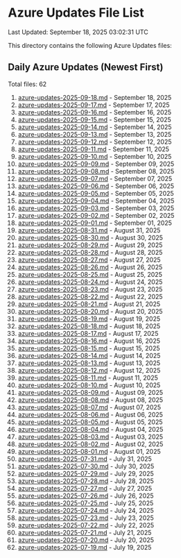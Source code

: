 # Azure Updates File List

Last Updated: September 18, 2025 03:02:31 UTC

This directory contains the following Azure Updates files:

## Daily Azure Updates (Newest First)

Total files: 62

1. [azure-updates-2025-09-18.md](./azure-updates-2025-09-18.md) - September 18, 2025
2. [azure-updates-2025-09-17.md](./azure-updates-2025-09-17.md) - September 17, 2025
3. [azure-updates-2025-09-16.md](./azure-updates-2025-09-16.md) - September 16, 2025
4. [azure-updates-2025-09-15.md](./azure-updates-2025-09-15.md) - September 15, 2025
5. [azure-updates-2025-09-14.md](./azure-updates-2025-09-14.md) - September 14, 2025
6. [azure-updates-2025-09-13.md](./azure-updates-2025-09-13.md) - September 13, 2025
7. [azure-updates-2025-09-12.md](./azure-updates-2025-09-12.md) - September 12, 2025
8. [azure-updates-2025-09-11.md](./azure-updates-2025-09-11.md) - September 11, 2025
9. [azure-updates-2025-09-10.md](./azure-updates-2025-09-10.md) - September 10, 2025
10. [azure-updates-2025-09-09.md](./azure-updates-2025-09-09.md) - September 09, 2025
11. [azure-updates-2025-09-08.md](./azure-updates-2025-09-08.md) - September 08, 2025
12. [azure-updates-2025-09-07.md](./azure-updates-2025-09-07.md) - September 07, 2025
13. [azure-updates-2025-09-06.md](./azure-updates-2025-09-06.md) - September 06, 2025
14. [azure-updates-2025-09-05.md](./azure-updates-2025-09-05.md) - September 05, 2025
15. [azure-updates-2025-09-04.md](./azure-updates-2025-09-04.md) - September 04, 2025
16. [azure-updates-2025-09-03.md](./azure-updates-2025-09-03.md) - September 03, 2025
17. [azure-updates-2025-09-02.md](./azure-updates-2025-09-02.md) - September 02, 2025
18. [azure-updates-2025-09-01.md](./azure-updates-2025-09-01.md) - September 01, 2025
19. [azure-updates-2025-08-31.md](./azure-updates-2025-08-31.md) - August 31, 2025
20. [azure-updates-2025-08-30.md](./azure-updates-2025-08-30.md) - August 30, 2025
21. [azure-updates-2025-08-29.md](./azure-updates-2025-08-29.md) - August 29, 2025
22. [azure-updates-2025-08-28.md](./azure-updates-2025-08-28.md) - August 28, 2025
23. [azure-updates-2025-08-27.md](./azure-updates-2025-08-27.md) - August 27, 2025
24. [azure-updates-2025-08-26.md](./azure-updates-2025-08-26.md) - August 26, 2025
25. [azure-updates-2025-08-25.md](./azure-updates-2025-08-25.md) - August 25, 2025
26. [azure-updates-2025-08-24.md](./azure-updates-2025-08-24.md) - August 24, 2025
27. [azure-updates-2025-08-23.md](./azure-updates-2025-08-23.md) - August 23, 2025
28. [azure-updates-2025-08-22.md](./azure-updates-2025-08-22.md) - August 22, 2025
29. [azure-updates-2025-08-21.md](./azure-updates-2025-08-21.md) - August 21, 2025
30. [azure-updates-2025-08-20.md](./azure-updates-2025-08-20.md) - August 20, 2025
31. [azure-updates-2025-08-19.md](./azure-updates-2025-08-19.md) - August 19, 2025
32. [azure-updates-2025-08-18.md](./azure-updates-2025-08-18.md) - August 18, 2025
33. [azure-updates-2025-08-17.md](./azure-updates-2025-08-17.md) - August 17, 2025
34. [azure-updates-2025-08-16.md](./azure-updates-2025-08-16.md) - August 16, 2025
35. [azure-updates-2025-08-15.md](./azure-updates-2025-08-15.md) - August 15, 2025
36. [azure-updates-2025-08-14.md](./azure-updates-2025-08-14.md) - August 14, 2025
37. [azure-updates-2025-08-13.md](./azure-updates-2025-08-13.md) - August 13, 2025
38. [azure-updates-2025-08-12.md](./azure-updates-2025-08-12.md) - August 12, 2025
39. [azure-updates-2025-08-11.md](./azure-updates-2025-08-11.md) - August 11, 2025
40. [azure-updates-2025-08-10.md](./azure-updates-2025-08-10.md) - August 10, 2025
41. [azure-updates-2025-08-09.md](./azure-updates-2025-08-09.md) - August 09, 2025
42. [azure-updates-2025-08-08.md](./azure-updates-2025-08-08.md) - August 08, 2025
43. [azure-updates-2025-08-07.md](./azure-updates-2025-08-07.md) - August 07, 2025
44. [azure-updates-2025-08-06.md](./azure-updates-2025-08-06.md) - August 06, 2025
45. [azure-updates-2025-08-05.md](./azure-updates-2025-08-05.md) - August 05, 2025
46. [azure-updates-2025-08-04.md](./azure-updates-2025-08-04.md) - August 04, 2025
47. [azure-updates-2025-08-03.md](./azure-updates-2025-08-03.md) - August 03, 2025
48. [azure-updates-2025-08-02.md](./azure-updates-2025-08-02.md) - August 02, 2025
49. [azure-updates-2025-08-01.md](./azure-updates-2025-08-01.md) - August 01, 2025
50. [azure-updates-2025-07-31.md](./azure-updates-2025-07-31.md) - July 31, 2025
51. [azure-updates-2025-07-30.md](./azure-updates-2025-07-30.md) - July 30, 2025
52. [azure-updates-2025-07-29.md](./azure-updates-2025-07-29.md) - July 29, 2025
53. [azure-updates-2025-07-28.md](./azure-updates-2025-07-28.md) - July 28, 2025
54. [azure-updates-2025-07-27.md](./azure-updates-2025-07-27.md) - July 27, 2025
55. [azure-updates-2025-07-26.md](./azure-updates-2025-07-26.md) - July 26, 2025
56. [azure-updates-2025-07-25.md](./azure-updates-2025-07-25.md) - July 25, 2025
57. [azure-updates-2025-07-24.md](./azure-updates-2025-07-24.md) - July 24, 2025
58. [azure-updates-2025-07-23.md](./azure-updates-2025-07-23.md) - July 23, 2025
59. [azure-updates-2025-07-22.md](./azure-updates-2025-07-22.md) - July 22, 2025
60. [azure-updates-2025-07-21.md](./azure-updates-2025-07-21.md) - July 21, 2025
61. [azure-updates-2025-07-20.md](./azure-updates-2025-07-20.md) - July 20, 2025
62. [azure-updates-2025-07-19.md](./azure-updates-2025-07-19.md) - July 19, 2025
